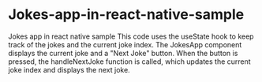 # Jokes-app-in-react-native-sample
Jokes app in react native sample
This code uses the useState hook to keep track of the jokes and the current joke index.
The JokesApp component displays the current joke and a "Next Joke" button. When the button is pressed,
the handleNextJoke function is called, which updates the current joke index and displays the next joke.
